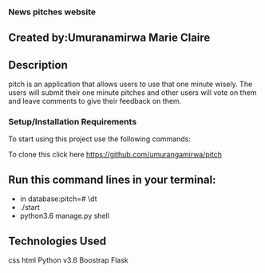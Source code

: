 ### News pitches website
## Created by:Umuranamirwa Marie Claire
## Description
pitch is an application that allows users to use that one minute wisely.
The users will submit their one minute pitches and other users will vote on them and leave comments to give their feedback on them.

### Setup/Installation Requirements
To start using this project use the following commands:

To clone this click here https://github.com/umurangamirwa/pitch

## Run this command lines in your terminal:
* in database:pitch=# \dt
* ./start
* python3.6 manage.py shell

## Technologies Used
css
html
Python v3.6
Boostrap
Flask

